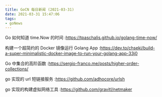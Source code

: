 ```yaml
---
title: GoCN 每日新闻 (2021-03-31)
date: 2021-03-31 15:47:06
tags:
- goNews
---
```

Go 如何知道 time.Now 的时间 :https://tpaschalis.github.io/golang-time-now/

构建一个超简约的 Docker 镜像运行 Golang App :https://dev.to/chseki/build-a-super-minimalistic-docker-image-to-run-your-golang-app-33j0

Go 中集合的高阶函数 :https://sergio-franco.me/posts/higher-order-collections/

go 实现的 url 短链接服务 :https://github.com/adhocore/urlsh

go 实现的构建虚拟网络工具 :https://github.com/gravitl/netmaker

